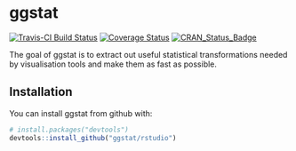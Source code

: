# ggstat

[![Travis-CI Build Status](https://travis-ci.org/hadley/ggstat.svg?branch=master)](https://travis-ci.org/hadley/ggstat)
[![Coverage Status](https://img.shields.io/codecov/c/github/hadley/ggstat/master.svg)](https://codecov.io/github/hadley/ggstat?branch=master)
[![CRAN_Status_Badge](http://www.r-pkg.org/badges/version/ggstat)](https://cran.r-project.org/package=ggstat)

The goal of ggstat is to extract out useful statistical transformations needed by visualisation tools and make them as fast as possible.

## Installation

You can install ggstat from github with:

```R
# install.packages("devtools")
devtools::install_github("ggstat/rstudio")
```
